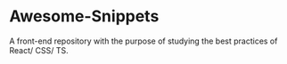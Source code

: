 # Awesome-Snippets
A front-end repository with the purpose of studying the best practices of React/ CSS/ TS.
